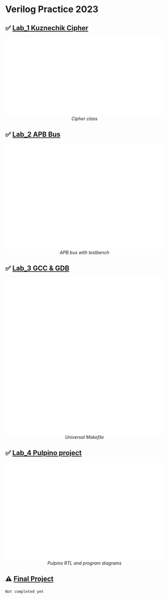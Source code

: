 # Verilog Practice 2023

## ✅ [Lab_1 Kuznechik Cipher](https://github.com/IlyaChichkov/Verilog_Labs_2023/tree/master/Lab_1%20-%20Kuznechik%20cipher)

<div style="display: flex; justify-content: center;">
    <img src="readme/lab1.png" width="620px"></img>
</div>
<div style="display: flex; justify-content: center; font-style: italic;">Cipher class</div>

## ✅ [Lab_2 APB Bus](https://github.com/IlyaChichkov/Verilog_Labs_2023/tree/master/Lab_2%20-%20APB)

<div style="display: flex; justify-content: center;">
    <img src="readme/lab2.png" width="620px"></img>
</div>
<div style="display: flex; justify-content: center; font-style: italic;">APB bus with testbench</div>

## ✅ [Lab_3 GCC & GDB](https://github.com/IlyaChichkov/Verilog_Labs_2023/tree/master/Lab_3%20-%20GCC%20&%20GDB)

<div style="display: flex; justify-content: center;">
    <img src="readme/lab3.png" width="620px"></img>
</div>
<div style="display: flex; justify-content: center; font-style: italic;">Universal Makefile</div>

## ✅ [Lab_4 Pulpino project](https://github.com/IlyaChichkov/Verilog_Labs_2023/tree/master/Lab_4%20-%20Pulpino%20project)

<div style="display: flex; justify-content: center;">
    <img src="readme/lab4.png" width="620px"></img>
</div>
<div style="display: flex; justify-content: center; font-style: italic;">Pulpino RTL and program diagrams</div>

## ⚠️ [Final Project](https://github.com/IlyaChichkov/Verilog_Labs_2023/tree/master/Final-Project)

`Not completed yet`
